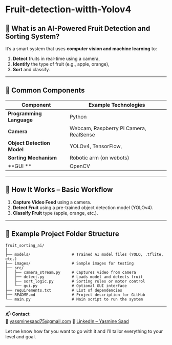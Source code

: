 # Fruit-detection-witth-Yolov4

## 🍎 What is an AI-Powered Fruit Detection and Sorting System?

It’s a smart system that uses **computer vision and machine learning** to:

1. **Detect** fruits in real-time using a camera,
2. **Identify** the type of fruit (e.g., apple, orange),
3. **Sort** and classify.
---

## 🔧 Common Components

| Component                  | Example Technologies                   |
| -------------------------- | -------------------------------------- |
| **Programming Language**   | Python                                 |
| **Camera**                 | Webcam, Raspberry Pi Camera, RealSense |
| **Object Detection Model** | YOLOv4, TensorFlow,    |
| **Sorting Mechanism**      | Robotic arm (on webots)  |
| **GUI **                   | OpenCV               |

---

## 🧠 How It Works – Basic Workflow

1. **Capture Video Feed** using a camera.
2. **Detect Fruit** using a pre-trained object detection model (YOLOv4).
3. **Classify Fruit** type (apple, orange, etc.).

---

## 📁 Example Project Folder Structure

```
fruit_sorting_ai/
│
├── models/                  # Trained AI model files (YOLO, .tflite, etc.)
├── images/                  # Sample images for testing
├── src/
│   ├── camera_stream.py     # Captures video from camera
│   ├── detect.py            # Loads model and detects fruit
│   ├── sort_logic.py        # Sorting rules or motor control
│   └── gui.py               # Optional GUI interface
├── requirements.txt         # List of dependencies
├── README.md                # Project description for GitHub
└── main.py                  # Main script to run the system
```

---

📬 **Contact**  
📧 yassminesaad75@gmail.com 
🔗 [LinkedIn – Yasmine Saad](https://www.linkedin.com/in/yasmine-saad-397749278/)  


Let me know how far you want to go with it and I’ll tailor everything to your level and goal.
